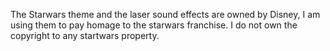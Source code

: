 The Starwars theme and the laser sound effects are owned by Disney, I am using them to pay homage to the starwars franchise. I do not own
the copyright to any startwars property.

